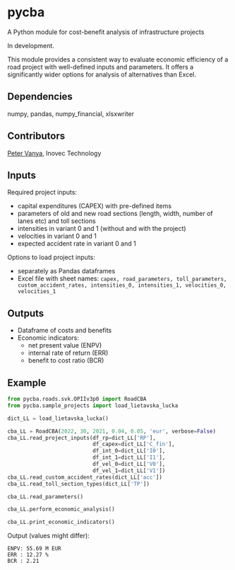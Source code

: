 # pycba
A Python module for cost-benefit analysis of infrastructure projects

In development.

This module provides a consistent way to evaluate economic efficiency
of a road project with well-defined inputs and parameters.
It offers a significantly wider options for analysis of alternatives
than Excel.

## Dependencies
numpy, pandas, numpy_financial, xlsxwriter

## Contributors
[Peter Vanya](https://github.com/petervanya), Inovec Technology

## Inputs
Required project inputs:
* capital expenditures (CAPEX) with pre-defined items
* parameters of old and new road sections (length, width, number of lanes etc)
  and toll sections
* intensities in variant 0 and 1 (without and with the project)
* velocities in variant 0 and 1
* expected accident rate in variant 0 and 1

Options to load project inputs:
* separately as Pandas dataframes
* Excel file with sheet names: `capex, road_parameters, toll_parameters, 
custom_accident_rates, intensities_0, intensities_1, velocities_0, velocities_1`

## Outputs
* Dataframe of costs and benefits
* Economic indicators:
  - net present value (ENPV)
  - internal rate of return (ERR)
  - benefit to cost ratio (BCR)

## Example

```python
from pycba.roads.svk.OPIIv3p0 import RoadCBA
from pycba.sample_projects import load_lietavska_lucka

dict_LL = load_lietavska_lucka()

cba_LL = RoadCBA(2022, 30, 2021, 0.04, 0.05, 'eur', verbose=False)
cba_LL.read_project_inputs(df_rp=dict_LL['RP'], 
                           df_capex=dict_LL['C_fin'],
                           df_int_0=dict_LL['I0'], 
                           df_int_1=dict_LL['I1'],
                           df_vel_0=dict_LL['V0'], 
                           df_vel_1=dict_LL['V1'])
cba_LL.read_custom_accident_rates(dict_LL['acc'])
cba_LL.read_toll_section_types(dict_LL['TP'])

cba_LL.read_parameters()

cba_LL.perform_economic_analysis()

cba_LL.print_economic_indicators()
```

Output (values might differ):
```
ENPV: 55.69 M EUR
ERR : 12.27 %
BCR : 2.21
```




